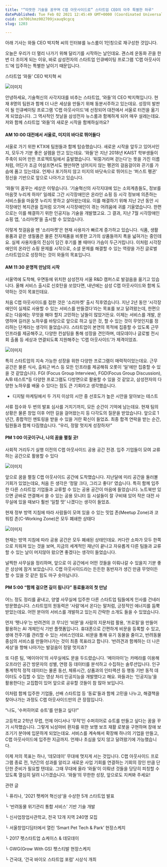 ```yaml
---
title: "“따뜻한 기술을 꿈꾸며 C랩 아웃사이드로” 스타트업 CEO의 아주 특별한 하루"
datePublished: Tue Feb 02 2021 12:45:49 GMT+0000 (Coordinated Universal Time)
cuid: cm700ihmz002709jxauq9cgcq
slug: 1203

---
```



아래 기사는 와들 CEO 박지혁 씨의 인터뷰를 뉴스룸이 1인칭으로 재구성한 것입니다.

오늘은 우리가 더 멀리 나가기 위해 달리기를 시작하는 날인데요. 괜스레 운동화 끈을 한 번 더 조이게 되는 이유, 바로 삼성전자의 스타트업 인큐베이팅 프로그램 ‘C랩 아웃사이드’에 입주하는 특별한 날이기 때문입니다.

스타트업 ‘와들’ CEO 박지혁 씨

![이미지](https://cdn.hashnode.com/res/hashnode/image/upload/v1739249941744/c2040604-bc45-4120-b630-ea68065aa0d5.png)

안녕하세요, 기술혁신의 사각지대를 비추는 스타트업, ‘와들’의 CEO 박지혁입니다. 현재 8명의 팀원과 함께 더 나은 세상을 만들기 위해 동분서주하고 있는데요. 성장의 발판이 될 인큐베이팅 프로그램 ‘C랩 아웃사이드’에 선정되어 대전에서 서울로 터전을 옮기게 되었습니다. 그 역사적인 첫날을 삼성전자 뉴스룸과 함께하게 되어 매우 설레는데요. 저와 함께 스타트업 ‘와들’의 새로운 시작을 함께하실까요?

#### AM 10:00 대전에서 서울로, 미지의 바다로 뛰어들다

서울로 가기 위한 KTX에 팀원들과 함께 탑승했습니다. 새로운 시작을 앞두고 있어서인지, 모두가 기분 좋은 설렘을 안고 있는데요. ‘와들’은 지난 2018년 KAIST 학부생들이 주축이 되어 만든 프로젝트팀에서 출발했습니다. ‘뒤뚱거리며 걷는다’는 뜻을 가진 이름처럼, 어딘가 조금 어설프면서도 웬만하면 넘어지지 않는 펭귄의 걸음걸이와 끈기를 가슴에 품고 있는데요. 언제나 포기하지 않고 미지의 바닷속으로 뛰어드는 ‘퍼스트 펭귄’ 정신을 기반으로 앞으로 나아가고 있습니다.

‘와들’이 꿈꾸는 세상은 이렇습니다. ‘기술혁신의 사각지대에 있는 소외계층들도, 정보를 마음껏 누리게 하자!’ 일례로 그간 시각장애인은 온라인 쇼핑 등 시각 정보에 의존하는 서비스들을 마음껏 누리지 못하고 살아왔는데요. 이를 해결하기 위해 지난 2년 동안 시각장애인 복지관을 집처럼 오가며 시각장애인이 겪는 어려움에 귀를 기울였습니다. 한편으로는 이를 해결하기 위한 인공지능 기술을 개발했고요. 그 결과, 지난 7월 시각장애인 쇼핑 앱, ‘소리마켓’을 출시할 수 있었습니다.

이렇게 첫걸음을 뗀 ‘소리마켓’은 현재 사용자가 빠르게 증가하고 있습니다. 식품, 생활용품과 같은 생필품은 물론 전자제품을 비롯한 고가의 상품들까지 폭을 넓혀가는 중인데요. 실제 사용자들의 진심이 담긴 후기를 볼 때마다 가슴이 두근거립니다. 이처럼 시각장애인의 온라인 쇼핑 문제를 시작으로, 소셜 문제를 해결할 수 있는 역량을 가진 글로벌 스타트업으로 성장하는 것이 와들의 목표입니다.

#### AM 11:30 운명적 만남의 시작

서울역에 도착해, 우면동에 위치한 삼성전자 서울 R&D 캠퍼스로 발걸음을 옮기고 있습니다. 올해 서비스 출시로 신호탄을 쏘았다면, 내년에는 삼성 C랩 아웃사이드와 함께 도약하는 것이 목표인데요.

처음 C랩 아웃사이드를 접한 것은 ‘소리마켓’ 출시 직후였습니다. 지난 2년 동안 ‘시각장애인이 실제로 사용할 수 있는 서비스를 만들겠다’라는 목표를 보고 달려왔는데, 한편으로는 다음에는 무엇을 해야 할지 고민하는 날들이 많았거든요. 이제는 서비스를 개발, 운영하며 길러온 노하우를 바탕으로 앞으로 하고 싶은 것, 할 수 있는 것이 무엇인지를 정리하는 단계라는 생각이 들었습니다. 스타트업이 본연의 목적에 집중할 수 있도록 근무 인프라를 제공해주고, 다양한 컨설팅을 통해 성장을 견인하며, 데모데이나 글로벌 전시회 출품 등 세상과 연결되도록 지원해주는 ‘C랩 아웃사이드’가 제격이었죠.

![이미지](https://cdn.hashnode.com/res/hashnode/image/upload/v1739249943654/4c09312d-bcdc-4c7c-988c-136111393c3d.jpeg)

특히 스타트업의 지속 가능한 성장을 위한 다양한 프로그램이 매력적이었는데요. 근무 공간은 물론 식사, 출퇴근 버스 등 모든 인프라를 제공해줘 오롯이 ‘일’에만 집중할 수 있을 것 같았습니다. FGI (Focus Group Interview), FGD(Focus Group Discussion), A/B 테스트*등 다양한 프로그램도 다방면으로 활용할 수 있을 것 같았고, 삼성전자의 다양한 노하우를 배울 수 있다는 점도 큰 기회라고 생각했습니다.

* 디지털 마케팅에서 두 가지 이상의 시안 중 선호도가 높은 시안을 알아보는 테스트

서류 접수와 두 번의 발표 심사를 거치기까지, 모든 순간이 기억에 남는데요. 현재 팀의 상황은 물론 창업 이후 어떤 길을 걸어왔는지 등 다각도의 질문을 받았습니다. 앞으로 1년간, 종합적인 멘토링을 받을 수 있을 거란 확신이 들었죠. 최종 합격 연락을 받는 순간, 팀원들과 함께 다짐했습니다. “우리, 정말 멋지게 성장하자!”

#### PM 1:00 이곳이구나, 나의 꿈을 펼칠 곳!

사회적 거리두기 실행 이전의 C랩 아웃사이드 공용 공간 전경. 입주 기업들이 모여 교류하는 공간으로 활용할 수 있다

![이미지](https://cdn.hashnode.com/res/hashnode/image/upload/v1739249945410/52ea4f9c-07ae-4026-8bf8-45f79221fb84.jpeg)

앞으로 꿈을 펼칠 C랩 아웃사이드 공간에 도착했습니다. 지난달에 미리 공간을 둘러볼 기회가 있었는데요, 처음 든 생각은 ‘정말 크다, 그리고 좋다!’ 였습니다. 특히 함께 입주한 다른 스타트업 기업들과 교류할 수 있는 공용 공간이 마음에 들었습니다. 노트북만 있으면 곧바로 연결해서 쓸 수 있는 공용 모니터 등 시설들이 잘 구비돼 있어 작은 대전 사무실에 있을 때보다 훨씬 ‘일할 맛’ 나겠다는 생각이 들었죠.

현재 정부 방역 지침에 따라 사람들이 모여 있을 수 있는 밋업 존(Meetup Zone)과 코워킹 존(C-Working Zone)은 모두 폐쇄한 상태다

![이미지](https://cdn.hashnode.com/res/hashnode/image/upload/v1739249947573/6a7736ce-f03a-4224-843f-0e6412fc723b.jpeg)

현재는 방역 지침에 따라 공용 공간은 모두 폐쇄된 상태인데요. 커다란 소파가 모두 한쪽으로 치워져 있는 것을 보며, 지금의 세계적인 재난이 끝나고 자유롭게 다른 팀들과 교류할 수 있는 날이 머지않아 왔으면 좋겠다는 생각이 들었습니다.

널찍한 사무실을 정리하며, 앞으로 이 공간에서 어떤 것들을 이뤄나갈 수 있을지 기분 좋은 상상에 잠겨 보았습니다. C랩 아웃사이드라는 든든한 동반자가 생긴 만큼 무엇이든 할 수 있을 것 같은 힘도 마구 솟아납니다.

#### PM 5:00 “함께 걸으면 길이 됩니다” 동료들과의 첫 만남

어느 정도 정리를 끝내고, 양옆 사무실에 입주한 다른 스타트업 팀들에게 인사를 건네러 방문했습니다. 스타트업의 원동력은 ‘사람’에서 온다는 말처럼, 긍정적인 에너지를 듬뿍 받았는데요. 어떤 분야의 서비스를 개발하고 있는지 간략한 소개도 들을 수 있었습니다.

먼저 ‘펫나우’는 반려견의 코 무늬인 ‘비문’을 사람의 지문처럼 활용, ‘프로필’을 만들어 활용하는 AI 개체인식 기반 플랫폼입니다. 휴대폰으로 간편하게 비문을 등록할 수 있고, 생애 전주기를 관리할 수 있는 서비스인데요. 비문을 통해 유기 동물을 줄이고, 반려동물 중심의 서비스를 만들어나가는 것이 최종 목표라고 합니다. ‘반려견과 함께하는 더 나은 세상’을 향해 나아가는 발걸음이 정말 멋지죠?

또 다른 팀, ‘메이아이’의 사무실에도 문을 두드렸습니다. ‘메이아이’는 카메라를 이용해 오프라인 공간 방문자의 성별, 연령 등 데이터를 분석하고 수집하는 솔루션입니다. 인구통계학적 정적 데이터는 물론 동선, 체류시간, 상품과의 인터랙션 등 행동 기반 동적 데이터도 수집할 수 있는 영상 처리 인공지능을 개발했다고 해요. 와들과는 ‘인공지능’을 활용한다는 교집합이 있어 앞으로 공유할 것들이 참 많아 보입니다.

이처럼 함께 입주한 기업들, 선배 스타트업 등 ‘동료’들과 함께 고민을 나누고, 해결책을 찾아나가는 과정도 C랩 아웃사이드만의 큰 장점입니다.

“나도, ‘수퍼히어로 슈트’를 만들고 싶다!”

고등학교 2학년 무렵, 언제 어디서나 ‘무적’인 수퍼히어로 슈트를 만들고 싶다는 꿈을 꾸기 시작했습니다. 그렇게 뇌성마비 환자를 위한 보행 보조 재활 로봇을 구현하며 장애 보조기기 분야에 입문하게 되었는데요. 서비스를 계속해서 확장해 하나의 기업을 만들고, C랩 아웃사이드에 입주한 지금까지. 언제나 초심을 잊지 않고 달려왔기에 가능했습니다.

이제 저의 목표는 하나, ‘데모데이’ 무대에 멋지게 서는 것입니다. C랩 아웃사이드 프로그램 종료 전, 1년간의 성과를 알리고 새로운 사업 기회를 연결하는 기회의 장인 만큼 단단한 준비가 필요할 텐데요. 그때 무대에 올라 ‘와들’이 이뤄낸 것들을 당당히 피칭할 수 있도록 열심히 달려 나가겠습니다. ‘와들’의 무한한 성장, 앞으로도 지켜봐 주세요!

관련 글

└ 퓨리나, '2021 펫케어 혁신상'을 수상한 5개 스타트업 발표

└ ‘반려동물 위기관리 통합 서비스’ 기반 기술 개발

└ 신사업창업사관학교, 전국 12개 지역 240명 모집

└ 서울창업디딤터에서 열린 ‘Smart Pet Tech & Park’ 현장스케치

└ 2017 펫스타트업 쇼케이스 & 데모데이

└ GWG(Grow With GS) 펫스티발 현장스케치

└ 건국대, ‘건국 바이오 스타트업 포럼’ 시상식 개최